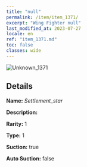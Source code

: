 ```yaml
---
title: "null"
permalink: /item/item_1371/
excerpt: "Wing Fighter null"
last_modified_at: 2023-07-27
locale: en
ref: "item_1371.md"
toc: false
classes: wide
---
```



 ![Unknown_1371](/images/item/Settlement_star_p.png)



## Details

 **Name:** *Settlement_star* 

 **Description:** 

 **Rarity:** 1 

 **Type:** 1 

 **Suction:** true 

 **Auto Suction:** false 


